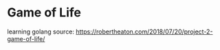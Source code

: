 # Game of Life

learning golang
source: https://robertheaton.com/2018/07/20/project-2-game-of-life/
